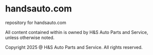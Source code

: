 # handsauto.com
repository for handsauto.com

All content contained within is owned by H&S Auto Parts and Service, unless otherwise noted.

Copyright 2025 @ H&S Auto Parts and Service.  All rights reserved.
